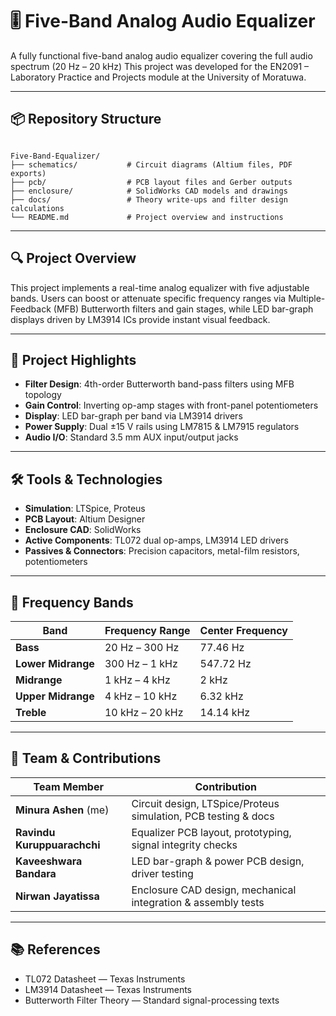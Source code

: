
# 🎚️ Five-Band Analog Audio Equalizer

A fully functional five-band analog audio equalizer covering the full audio spectrum (20 Hz – 20 kHz) This project was developed for the EN2091 – Laboratory Practice and Projects module at the University of Moratuwa.

---

## 📦 Repository Structure

```

Five-Band-Equalizer/
├── schematics/           # Circuit diagrams (Altium files, PDF exports)
├── pcb/                  # PCB layout files and Gerber outputs
├── enclosure/            # SolidWorks CAD models and drawings
├── docs/                 # Theory write-ups and filter design calculations
└── README.md             # Project overview and instructions

```

---

## 🔍 Project Overview

This project implements a real-time analog equalizer with five adjustable bands. Users can boost or attenuate specific frequency ranges via Multiple-Feedback (MFB) Butterworth filters and gain stages, while LED bar-graph displays driven by LM3914 ICs provide instant visual feedback.

---

## 🔧 Project Highlights

- **Filter Design**: 4th-order Butterworth band-pass filters using MFB topology  
- **Gain Control**: Inverting op-amp stages with front-panel potentiometers  
- **Display**: LED bar-graph per band via LM3914 drivers  
- **Power Supply**: Dual ±15 V rails using LM7815 & LM7915 regulators  
- **Audio I/O**: Standard 3.5 mm AUX input/output jacks  

---

## 🛠️ Tools & Technologies

- **Simulation**: LTSpice, Proteus  
- **PCB Layout**: Altium Designer  
- **Enclosure CAD**: SolidWorks  
- **Active Components**: TL072 dual op-amps, LM3914 LED drivers  
- **Passives & Connectors**: Precision capacitors, metal-film resistors, potentiometers  

---

## 📐 Frequency Bands

| Band               | Frequency Range   | Center Frequency |
|--------------------|-------------------|------------------|
| **Bass**           | 20 Hz – 300 Hz     | 77.46 Hz         |
| **Lower Midrange** | 300 Hz – 1 kHz     | 547.72 Hz        |
| **Midrange**       | 1 kHz – 4 kHz      | 2 kHz            |
| **Upper Midrange** | 4 kHz – 10 kHz     | 6.32 kHz         |
| **Treble**         | 10 kHz – 20 kHz    | 14.14 kHz        |

---

## 👥 Team & Contributions

| Team Member                  | Contribution                                                   |
|------------------------------|----------------------------------------------------------------|
| **Minura Ashen** (me)        | Circuit design, LTSpice/Proteus simulation, PCB testing & docs |
| **Ravindu Kuruppuarachchi**  | Equalizer PCB layout, prototyping, signal integrity checks     |
| **Kaveeshwara Bandara**      | LED bar-graph & power PCB design, driver testing               |
| **Nirwan Jayatissa**         | Enclosure CAD design, mechanical integration & assembly tests  |

---

## 📚 References

- TL072 Datasheet — Texas Instruments  
- LM3914 Datasheet — Texas Instruments  
- Butterworth Filter Theory — Standard signal-processing texts
```

